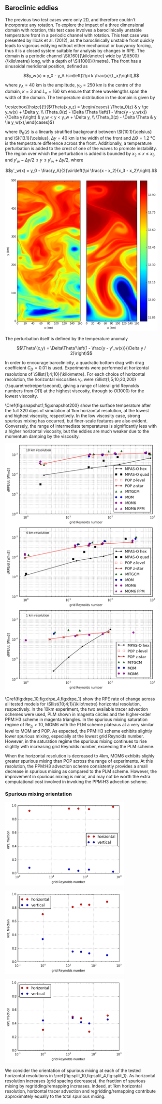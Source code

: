 ## Baroclinic eddies

The previous two test cases were only 2D, and therefore couldn't incorporate any rotation. To explore the impact of a three dimensional domain with rotation, this test case involves a baroclinically unstable temperature front in a periodic channel with rotation. This test case was presented by Ilicak et al. (2012), as the baroclinically unstable front quickly leads to vigorous eddying without either mechanical or buoyancy forcing, thus it is a closed system suitable for analysis by changes in RPE. The domain is a periodic channel \SI{160}{\kilo\metre} wide by \SI{500}{\kilo\metre} long, with a depth of \SI{1000}{\metre}. The front has a sinusoidal meridional position, defined as

$$y_w(x) = y_0 - y_A \sin\left(2\pi k \frac{x}{L_x}\right),$$

where $y_A = \SI{40}{\kilo\metre}$ is the amplitude, $y_0 = \SI{250}{\kilo\metre}$ is the centre of the domain, $k = 3$ and $L_x = \SI{160}{\kilo\metre}$ ensure that three wavelengths span the width of the domain. The temperature distribution in the domain is given by

\resizebox{\hsize}{!}{$\Theta(x,y,z) = \begin{cases}
\Theta_0(z) & y \ge y_w(x) + \Delta y, \\
\Theta_0(z) - \Delta \Theta \left(1 - \frac{y - y_w(x)}{\Delta y}\right) & y_w < y < y_w + \Delta y, \\
\Theta_0(z) - \Delta \Theta & y \le y_w(x),\end{cases}$}

where $\Theta_0(z)$ is a linearly stratified background between \SI{10.1}{\celsius} and \SI{13.1}{\celsius}, $\Delta y = \SI{40}{\kilo\metre}$ is the width of the front and $\Delta \Theta = \SI{1.2}{\celsius}$ is the temperature difference across the front. Additionally, a temperature perturbation is added to the crest of one of the waves to promote instability. The region over which the perturbation is added is bounded by $x_2 \le x \le x_3$ and $y'_w - \Delta y / 2 \le y \le y'_w + \Delta y / 2$, where

$$y'_w(x) = y_0 - \frac{y_A}{2}\sin\left(\pi \frac{x - x_2}{x_3 - x_2}\right).$$

<!--
![\label{fig:snapshot1} Snapshot of surface temperature after 320 days of simulation at 1km horizontal resolution at high grid Reynolds number (low viscosity).](plots/eddies_snapshot_dx1_1.png)

![\label{fig:snapshot200} Snapshot of surface temperature after 320 days of simulation at 1km horizontal resolution at low grid Reynolds number (high viscosity).](plots/eddies_snapshot_dx1_200.png)
-->

![\label{fig:snapshot} Snapshots of surface temperature after 320 days of simulation at \SI{1}{\kilo\metre} horizontal resolution. Left panel is low viscosity (high grid Reynolds number), $\nu_h = \SI{1}{\square\metre\per\second}$. Right panel is high viscosity (low grid Reynolds number), $\nu_h = \SI{200}{\square\metre\per\second}$. There is more mixing at low viscosities, but the features are finer in scale.](plots/eddies_snapshot_dx1.png)

The perturbation itself is defined by the temperature anomaly

$$\Theta'(x,y) = \Delta\Theta'\left(1 - \frac{y - y'_w(x)}{\Delta y / 2}\right)$$

In order to encourage baroclinicity, a quadratic bottom drag with drag coefficient $C_D = 0.01$ is used. Experiments were performed at horizontal resolutions of \SIlist{1;4;10}{\kilo\metre}. For each choice of horizontal resolution, the horizontal viscosities $\nu_h$ were \SIlist{1;5;10;20;200}{\square\metre\per\second}, giving a range of lateral grid Reynolds numbers from $O(1)$ at the highest viscosity, through to $O(1000)$ for the lowest viscosity.

\Cref{fig:snapshot1,fig:snapshot200} show the surface temperature after the full 320 days of simulation at 1km horizontal resolution, at the lowest and highest viscosity, respectively. In the low viscosity case, strong spurious mixing has occurred, but finer-scale features are also evident. Conversely, the range of intermediate temperatures is significantly less with a higher horizontal viscosity, but the eddies are much weaker due to the momentum damping by the viscosity.

![\label{fig:drpe} RPE rate of change for all experiments. Data from MPAS-O, POP, MITGCM and MOM come from Petersen et al. (2015). MOM6 using the default PLM tracer advection scheme is shown in magenta circles, with the alternate PPM:H3 scheme shown in magenta triangles at \SIlist{10;4}{\kilo\metre} resolution.](plots/eddies_drpe.png)

<!-- ![\label{fig:drpe_10} RPE rate of change at 10km resolution](plots/eddies_drpe_10.png) -->

\Cref{fig:drpe_10,fig:drpe_4,fig:drpe_1} show the RPE rate of change across all tested models for \SIlist{10;4;1}{\kilo\metre} horizontal resolution, respectively. In the 10km experiment, the two available tracer advection schemes were used, PLM shown in magenta circles and the higher-order PPM:H3 scheme in magenta triangles. In the spurious mixing saturation regime of $\mathrm{Re}_\Delta > 10$, MOM6 with the PLM scheme plateaus at a very similar level to MOM and POP. As expected, the PPM:H3 scheme exhibits slightly lower spurious mixing, especially at the lowest grid Reynolds number. However, in the saturation regime the spurious mixing continues to rise slightly with increasing grid Reynolds number, exceeding the PLM scheme.

<!-- ![\label{fig:drpe_4} RPE rate of change at 4km resolution](plots/eddies_drpe_4.png) -->

When the horizontal resolution is decreased to 4km, MOM6 exhibits slighly greater spurious mixing than POP across the range of experiments. At this resolution, the PPM:H3 advection scheme consistently provides a small decrease in spurious mixing as compared to the PLM scheme. However, the improvement in spurious mixing is minor, and may not be worth the extra computational cost involved in invoking the PPM:H3 advection scheme.

<!-- ![\label{fig:drpe_1} RPE rate of change at 1km resolution](plots/eddies_drpe_1.png) -->

### Spurious mixing orientation

![\label{fig:split_10} Spurious mixing orientation at 10km resolution](plots/eddies_drpe_split_10.png)

![\label{fig:split_4} Spurious mixing orientation at 4km resolution](plots/eddies_drpe_split_4.png)

![\label{fig:split_1} Spurious mixing orientation at 1km resolution](plots/eddies_drpe_split_1.png)

We consider the orientation of spurious mixing at each of the tested horizontal resolutions in \cref{fig:split_10,fig:split_4,fig:split_1}. As horizontal resolution increases (grid spacing decreases), the fraction of spurious mixing by regridding/remapping increases. Indeed, at 1km horizontal resolution, horizontal tracer advection and regridding/remapping contribute approximately equally to the total spurious mixing.
